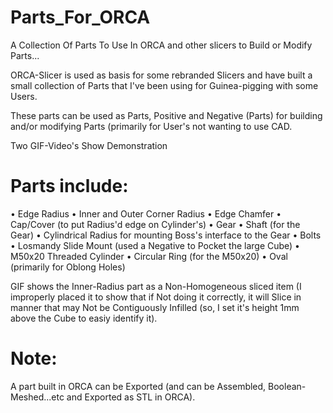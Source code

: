 # Parts_For_ORCA
A Collection Of Parts To Use In ORCA and other slicers to Build or Modify Parts...

ORCA-Slicer is used as basis for some rebranded Slicers and have built a small collection of Parts that I've been using for Guinea-pigging with some Users.

These parts can be used as Parts, Positive and Negative (Parts) for building and/or modifying Parts (primarily for User's not wanting to use CAD.

Two GIF-Video's Show Demonstration

# Parts include:
• Edge Radius
• Inner and Outer Corner Radius
• Edge Chamfer
• Cap/Cover (to put Radius'd edge on Cylinder's)
• Gear
• Shaft (for the Gear)
• Cylindrical Radius for mounting Boss's interface to the Gear
• Bolts
• Losmandy Slide Mount (used a Negative to Pocket the large Cube)
• M50x20 Threaded Cylinder
• Circular Ring (for the M50x20)
• Oval (primarily for Oblong Holes)

GIF shows the Inner-Radius part as a Non-Homogeneous sliced item (I improperly placed it to show that if Not doing it correctly, it will Slice in manner that may Not be Contiguously Infilled (so, I set it's height 1mm above the Cube to easiy identify it).

# Note:
A part built in ORCA can be Exported (and can be Assembled, Boolean-Meshed...etc and Exported as STL in ORCA).


